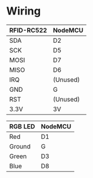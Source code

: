 # Wiring

| RFID-RC522 | NodeMCU  |
|------------|----------|
| SDA        | D2       |
| SCK        | D5       |
| MOSI       | D7       |
| MISO       | D6       |
| IRQ        | (Unused) |
| GND        | G        |
| RST        | (Unused) |
| 3.3V       | 3V       |

| RGB LED    | NodeMCU  |
|------------|----------|
| Red        | D1       |
| Ground     | G        |
| Green      | D3       |
| Blue       | D8       |
